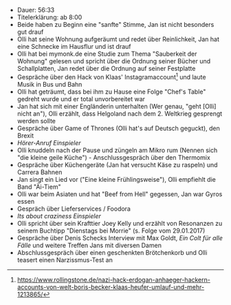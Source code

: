 - Dauer: 56:33
- Titelerklärung: ab 8:00 
- Beide haben zu Beginn eine "sanfte" Stimme, Jan ist nicht besonders gut drauf
- Olli hat seine Wohnung aufgeräumt und redet über Reinlichkeit, Jan hat eine Schnecke im Hausflur und ist drauf
- Olli hat bei mymonk.de eine Studie zum Thema "Sauberkeit der Wohnung" gelesen und spricht über die Ordnung seiner Bücher und Schallplatten, Jan redet über die Ordnung auf seiner Festplatte
- Gespräche über den Hack von Klaas' Instagramaccount[^1] und laute Musik in Bus und Bahn
- Olli hat geträumt, dass bei ihm zu Hause eine Folge "Chef's Table" gedreht wurde und er total unvorbereitet war
- Jan hat sich mit einer Engländerin unterhalten (Wer genau, "geht [Olli] nicht an"), Olli erzählt, dass Helgoland nach dem 2. Weltkrieg gesprengt werden sollte
- Gespräche über Game of Thrones (Olli hat's auf Deutsch geguckt), den Brexit
- *Hörer-Anruf Einspieler*
- Olli knuddeln nach der Pause und züngeln am Mikro rum (Nennen sich "die kleine geile Küche") - Anschlussgespräch über den Thermomix
- Gespräche über Küchengeräte (Jan hat versucht Käse zu raspeln) und Carrera Bahnen
- Jan singt ein Lied vor ("Eine kleine Frühlingsweise"), Olli empfiehlt die Band "Äi-Tiem"
- Olli war beim Asiaten und hat "Beef from Hell" gegessen, Jan war Gyros essen
- Gespräch über Lieferservices / Foodora
- *Its about craziness Einspieler*
- Olli spricht über sein Krafttier Joey Kelly und erzählt von Resonanzen zu seinem Buchtipp "Dienstags bei Morrie" (s. Folge vom 29.01.2017)
- Gespräche über Denis Schecks Interview mit Max Goldt, *Ein Colt für alle Fälle* und weitere Treffen Jans mit diversen Damen
- Abschlussgespräch über einen geschenkten Brötchenkorb und Olli teasert einen Narzissmus-Test an

[^1]: https://www.rollingstone.de/nazi-hack-erdogan-anhaeger-hackern-accounts-von-welt-boris-becker-klaas-heufer-umlauf-und-mehr-1213865/

